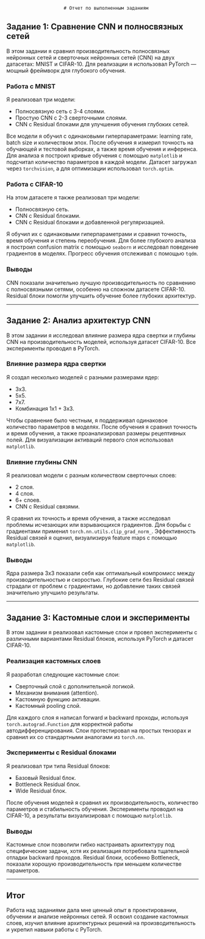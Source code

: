                          # Отчет по выполненным заданиям

## Задание 1: Сравнение CNN и полносвязных сетей

В этом задании я сравнил производительность полносвязных нейронных сетей и сверточных нейронных сетей (CNN) на двух датасетах: MNIST и CIFAR-10. Для реализации я использовал PyTorch — мощный фреймворк для глубокого обучения.

### Работа с MNIST
Я реализовал три модели:
- Полносвязную сеть с 3-4 слоями.
- Простую CNN с 2-3 сверточными слоями.
- CNN с Residual блоками для улучшения обучения глубоких сетей.

Все модели я обучил с одинаковыми гиперпараметрами: learning rate, batch size и количеством эпох. После обучения я измерил точность на обучающей и тестовой выборках, а также время обучения и инференса. Для анализа я построил кривые обучения с помощью `matplotlib` и подсчитал количество параметров в каждой модели. Датасет загружал через `torchvision`, а для оптимизации использовал `torch.optim`.

### Работа с CIFAR-10
На этом датасете я также реализовал три модели:
- Полносвязную сеть.
- CNN с Residual блоками.
- CNN с Residual блоками и добавленной регуляризацией.

Я обучил их с одинаковыми гиперпараметрами и сравнил точность, время обучения и степень переобучения. Для более глубокого анализа я построил confusion matrix с помощью `seaborn` и исследовал поведение градиентов в моделях. Прогресс обучения отслеживал с помощью `tqdm`.

### Выводы
CNN показали значительно лучшую производительность по сравнению с полносвязными сетями, особенно на сложном датасете CIFAR-10. Residual блоки помогли улучшить обучение более глубоких архитектур.

---

## Задание 2: Анализ архитектур CNN

В этом задании я исследовал влияние размера ядра свертки и глубины CNN на производительность моделей, используя датасет CIFAR-10. Все эксперименты проводил в PyTorch.

### Влияние размера ядра свертки
Я создал несколько моделей с разными размерами ядер:
- 3x3.
- 5x5.
- 7x7.
- Комбинация 1x1 + 3x3.

Чтобы сравнение было честным, я поддерживал одинаковое количество параметров в моделях. После обучения я сравнил точность и время обучения, а также проанализировал размеры рецептивных полей. Для визуализации активаций первого слоя использовал `matplotlib`.

### Влияние глубины CNN
Я реализовал модели с разным количеством сверточных слоев:
- 2 слоя.
- 4 слоя.
- 6+ слоев.
- CNN с Residual связями.

Я сравнил их точность и время обучения, а также исследовал проблемы исчезающих или взрывающихся градиентов. Для борьбы с градиентами применил `torch.nn.utils.clip_grad_norm_`. Эффективность Residual связей я оценил, визуализируя feature maps с помощью `matplotlib`.

### Выводы
Ядра размера 3x3 показали себя как оптимальный компромисс между производительностью и скоростью. Глубокие сети без Residual связей страдали от проблем с градиентами, но добавление таких связей значительно улучшило результаты.

---

## Задание 3: Кастомные слои и эксперименты

В этом задании я реализовал кастомные слои и провел эксперименты с различными вариантами Residual блоков, используя PyTorch и датасет CIFAR-10.

### Реализация кастомных слоев
Я разработал следующие кастомные слои:
- Сверточный слой с дополнительной логикой.
- Механизм внимания (attention).
- Кастомную функцию активации.
- Кастомный pooling слой.

Для каждого слоя я написал forward и backward проходы, используя `torch.autograd.Function` для корректной работы автодифференцирования. Слои протестировал на простых тензорах и сравнил их со стандартными аналогами из `torch.nn`.

### Эксперименты с Residual блоками
Я реализовал три типа Residual блоков:
- Базовый Residual блок.
- Bottleneck Residual блок.
- Wide Residual блок.

После обучения моделей я сравнил их производительность, количество параметров и стабильность обучения. Эксперименты проводил на CIFAR-10, а результаты визуализировал с помощью `matplotlib`.

### Выводы
Кастомные слои позволили гибко настраивать архитектуру под специфические задачи, хотя их реализация потребовала тщательной отладки backward проходов. Residual блоки, особенно Bottleneck, показали хорошую производительность при меньшем количестве параметров.

---

## Итог
Работа над заданиями дала мне ценный опыт в проектировании, обучении и анализе нейронных сетей. Я освоил создание кастомных слоев, изучил влияние архитектурных решений на производительность и укрепил навыки работы с PyTorch.